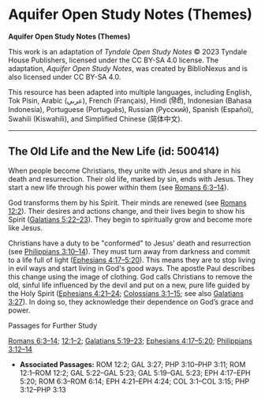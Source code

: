 # Aquifer Open Study Notes (Themes)

**Aquifer Open Study Notes (Themes)**

This work is an adaptation of *Tyndale Open Study Notes* © 2023 Tyndale House Publishers, licensed under the CC BY\-SA 4\.0 license. The adaptation, *Aquifer Open Study Notes*, was created by BiblioNexus and is also licensed under CC BY\-SA 4\.0\.

This resource has been adapted into multiple languages, including English, Tok Pisin, Arabic (عربي), French (Français), Hindi (हिंदी), Indonesian (Bahasa Indonesia), Portuguese (Português), Russian (Русский), Spanish (Español), Swahili (Kiswahili), and Simplified Chinese (简体中文).



--------------------------------

## The Old Life and the New Life (id: 500414)

When people become Christians, they unite with Jesus and share in his death and resurrection. Their old life, marked by sin, ends with Jesus. They start a new life through his power within them (see [Romans 6:3–14](https://ref.ly/Rom6:3-Rom6:14)). 

God transforms them by his Spirit. Their minds are renewed (see [Romans 12:2](https://ref.ly/Rom12:2)). Their desires and actions change, and their lives begin to show his Spirit ([Galatians 5:22–23](https://ref.ly/Gal5:22-Gal5:23)). They begin to spiritually grow and become more like Jesus.

Christians have a duty to be "conformed" to Jesus' death and resurrection (see [Philippians 3:10–14](https://ref.ly/Phil3:10-Phil3:11)). They must turn away from darkness and commit to a life full of light ([Ephesians 4:17–5:20](https://ref.ly/Eph4:17-Eph5:20)). This means they are to stop living in evil ways and start living in God's good ways. The apostle Paul describes this change using the image of clothing. God calls Christians to remove the old, sinful life influenced by the devil and put on a new, pure life guided by the Holy Spirit ([Ephesians 4:21–24](https://ref.ly/Eph4:21-Eph4:24); [Colossians 3:1–15](https://ref.ly/Col3:1-Col3:15); see also [Galatians 3:27](https://ref.ly/Gal3:27)). In doing so, they acknowledge their dependence on God’s grace and power.

Passages for Further Study

[Romans 6:3–14](https://ref.ly/Rom6:3-Rom6:14); [12:1–2](https://ref.ly/Rom12:1-Rom12:2); [Galatians 5:19–23](https://ref.ly/Gal5:19-Gal5:23); [Ephesians 4:17–5:20](https://ref.ly/Eph4:17-Eph5:20); [Philippians 3:12–14](https://ref.ly/Phil3:12-Phil3:13)

* **Associated Passages:** ROM 12:2; GAL 3:27; PHP 3:10–PHP 3:11; ROM 12:1–ROM 12:2; GAL 5:22–GAL 5:23; GAL 5:19–GAL 5:23; EPH 4:17–EPH 5:20; ROM 6:3–ROM 6:14; EPH 4:21–EPH 4:24; COL 3:1–COL 3:15; PHP 3:12–PHP 3:13

